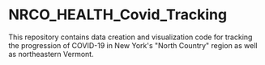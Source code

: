 # NRCO_HEALTH_Covid_Tracking

This repository contains data creation and visualization code for tracking the progression of COVID-19 in New York's "North Country" region as well as northeastern Vermont.
